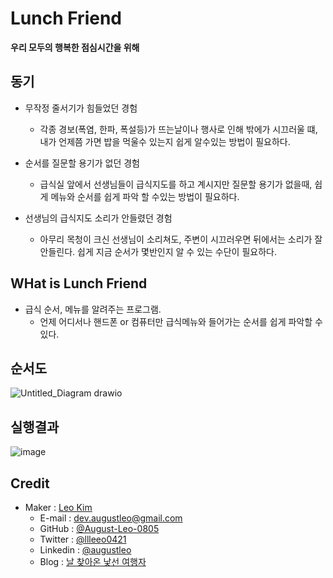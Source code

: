 # Lunch Friend
**우리 모두의 행복한 점심시간을 위해**

## 동기
- 무작정 줄서기가 힘들었던 경험
  - 각종 경보(폭염, 한파, 폭설등)가 뜨는날이나 행사로 인해 밖에가 시끄러울 떄, 내가 언제쯤 가면 밥을 먹울수 있는지 쉽게 알수있는 방법이 필요하다.

- 순서를 질문할 용기가 없던 경험
  - 급식실 앞에서 선생님들이 급식지도를 하고 계시지만 질문할 용기가 없을때, 쉽게 메뉴와 순서를 쉽게 파악 할 수있는 방법이 필요하다.

- 선생님의 급식지도 소리가 안들렸던 경험
  - 아무리 목청이 크신 선생님이 소리쳐도, 주변이 시끄러우면 뒤에서는 소리가 잘 안들린다. 쉽게 지금 순서가 몇반인지 알 수 있는 수단이 필요하다.

## WHat is Lunch Friend
- 급식 순서, 메뉴를 알려주는 프로그램. 
  - 언제 어디서나 핸드폰 or 컴퓨터만 급식메뉴와 들어가는 순서를 쉽게 파악할 수 있다.

## 순서도
![Untitled_Diagram drawio](https://user-images.githubusercontent.com/91189991/174468827-88877b6b-84b0-49ad-afba-cf86261eef76.png)


## 실행결과
![image](https://user-images.githubusercontent.com/91189991/174023997-f789d96f-cd0c-4328-bc53-27c7a690b659.png)

## Credit
- Maker : [Leo Kim](https://github.com/August-Leo-0805)
  - E-mail : dev.augustleo@gmail.com
  - GitHub : [@August-Leo-0805](https://github.com/August-Leo-0805)
  - Twitter : [@llleeo0421](https://www.twitter.com/llleeo0421)
  - Linkedin : [@augustleo](https://www.linkedin.com/in/augustleo)
  - Blog : [날 찾아온 낯선 여행자](https://llleeo0421.tistory.com)
 
